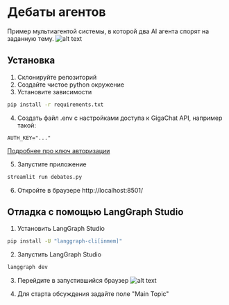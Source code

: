 # Дебаты агентов
Пример мультиагентой системы, в которой два AI агента спорят на заданную тему.
![alt text](image.png)

## Установка
1. Склонируйте репозиторий
2. Создайте чистое python окружение
3. Установите зависимости
```bash
pip install -r requirements.txt
```
4. Создать файл .env с настройками доступа к GigaChat API, например такой:
```
AUTH_KEY="..."
```
[Подробнее про ключ авторизации](https://developers.sber.ru/docs/ru/gigachat/quickstart/ind-using-api#poluchenie-avtorizatsionnyh-dannyh) 

5. Запустите приложение
```bash
streamlit run debates.py
```
6. Откройте в браузере http://localhost:8501/

## Отладка с помощью LangGraph Studio
1. Установить LangGraph Studio
```bash
pip install -U "langgraph-cli[inmem]"
```
2. Запустить LangGraph Studio
```bash
langgraph dev
```
3. Перейдите в запустившийся браузер
![alt text](image-2.png)

4. Для старта обсуждения задайте поле "Main Topic"